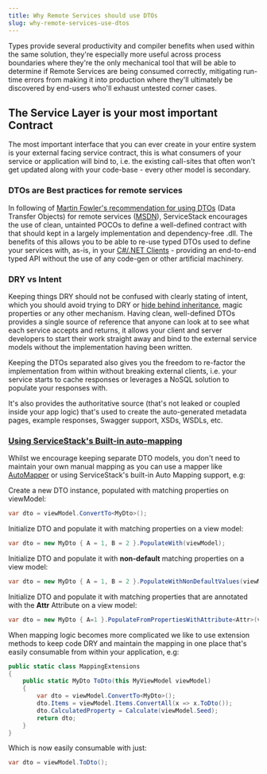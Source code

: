 ```yaml
---
title: Why Remote Services should use DTOs
slug: why-remote-services-use-dtos
---
```


Types provide several productivity and compiler benefits when used within the same solution, they're especially more useful 
across process boundaries where they're the only mechanical tool that will be able to determine if Remote Services are being 
consumed correctly, mitigating run-time errors from making it into production where they'll ultimately be discovered by 
end-users who'll exhaust untested corner cases.

## The Service Layer is your most important Contract

The most important interface that you can ever create in your entire system is your external facing service contract, this is what consumers of your service or application will bind to, i.e. the existing call-sites that often won't get updated along with your code-base - every other model is secondary. 

### DTOs are Best practices for remote services

In following of [Martin Fowler's recommendation for using DTOs](http://martinfowler.com/eaaCatalog/dataTransferObject.html) (Data Transfer Objects) for remote services ([MSDN](http://msdn.microsoft.com/en-us/library/ff649585.aspx)), ServiceStack encourages the use of clean, untainted POCOs to define a well-defined contract with that should kept in a largely implementation and dependency-free .dll. The benefits of this allows you to be able to re-use typed DTOs used to define your services with, as-is, in your [C#/.NET Clients](/csharp-client) - providing an end-to-end typed API without the use of any code-gen or other artificial machinery.

### DRY vs Intent

Keeping things DRY should not be confused with clearly stating of intent, which you should avoid trying to DRY or [hide behind inheritance](http://ayende.com/blog/4769/code-review-guidelines-avoid-inheritance-for-properties), magic properties or any other mechanism. Having clean, well-defined DTOs provides a single source of reference that anyone can look at to see what each service accepts and returns, it allows your client and server developers to start their work straight away and bind to the external service models without the implementation having been written. 

Keeping the DTOs separated also gives you the freedom to re-factor the implementation from within without breaking external clients, i.e. your service starts to cache responses or leverages a NoSQL solution to populate your responses with.

It's also provides the authoritative source (that's not leaked or coupled inside your app logic) that's used to create the auto-generated metadata pages, example responses, Swagger support, XSDs, WSDLs, etc. 

### [Using ServiceStack's Built-in auto-mapping](/auto-mapping)

Whilst we encourage keeping separate DTO models, you don't need to maintain your own manual mapping as you can use a mapper like [AutoMapper](https://github.com/AutoMapper/AutoMapper) or using ServiceStack's built-in Auto Mapping support, e.g:

Create a new DTO instance, populated with matching properties on viewModel:

```csharp
var dto = viewModel.ConvertTo<MyDto>();
```

Initialize DTO and populate it with matching properties on a view model:

```csharp
var dto = new MyDto { A = 1, B = 2 }.PopulateWith(viewModel);
```

Initialize DTO and populate it with **non-default** matching properties on a view model:

```csharp
var dto = new MyDto { A = 1, B = 2 }.PopulateWithNonDefaultValues(viewModel);
```

Initialize DTO and populate it with matching properties that are annotated with the **Attr** Attribute on a view model:

```csharp
var dto = new MyDto { A=1 }.PopulateFromPropertiesWithAttribute<Attr>(viewModel);
```

When mapping logic becomes more complicated we like to use extension methods to keep code DRY and maintain the mapping in one place that's easily consumable from within your application, e.g:

```csharp
public static class MappingExtensions
{
    public static MyDto ToDto(this MyViewModel viewModel)
    {
        var dto = viewModel.ConvertTo<MyDto>();
        dto.Items = viewModel.Items.ConvertAll(x => x.ToDto());
        dto.CalculatedProperty = Calculate(viewModel.Seed);
        return dto;
    }
}
```

Which is now easily consumable with just:

```csharp
var dto = viewModel.ToDto();
```


  [3]: http://www.palmmedia.de/Blog/2011/8/30/ioc-container-benchmark-performance-comparison
  [4]: https://github.com/ServiceStack/ServiceStack/wiki/Clients-overview
  [5]: http://ayende.com/blog/4769/code-review-guidelines-avoid-inheritance-for-properties
  [6]: https://github.com/ServiceStack/ServiceStack/wiki/Auto-mapping
  [7]: https://github.com/AutoMapper/AutoMapper